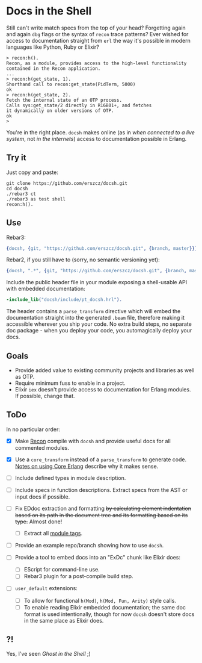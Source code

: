 # Docs in the Shell

Still can't write match specs from the top of your head?
Forgetting again and again `dbg` flags or the syntax of `recon` trace patterns?
Ever wished for access to documentation straight from `erl`
the way it's possible in modern languages like Python, Ruby or Elixir?

```
> recon:h().
Recon, as a module, provides access to the high-level functionality
contained in the Recon application.
...
> recon:h(get_state, 1).
Shorthand call to recon:get_state(PidTerm, 5000)
ok
> recon:h(get_state, 2).
Fetch the internal state of an OTP process.
Calls sys:get_state/2 directly in R16B01+, and fetches
it dynamically on older versions of OTP.
ok
>
```

You're in the right place.
`docsh` makes online (as in _when connected to a live system_,
not _in the internets_) access to documentation possible in Erlang.

## Try it

Just copy and paste:

```
git clone https://github.com/erszcz/docsh.git
cd docsh
./rebar3 ct
./rebar3 as test shell
recon:h().
```

## Use

Rebar3:

```erlang
{docsh, {git, "https://github.com/erszcz/docsh.git", {branch, master}}}
```

Rebar2, if you still have to (sorry, no semantic versioning yet):

```erlang
{docsh, ".*", {git, "https://github.com/erszcz/docsh.git", {branch, master}}}
```

Include the public header file in your module exposing a shell-usable API
with embedded documentation:

```erlang
-include_lib("docsh/include/pt_docsh.hrl").
```

The header contains a `parse_transform` directive which will embed the
documentation straight into the generated `.beam` file,
therefore making it accessible wherever you ship your code.
No extra build steps, no separate doc package - when you deploy your code,
you automagically deploy your docs.


## Goals

- Provide added value to existing community projects and libraries as well as OTP.
- Require minimum fuss to enable in a project.
- Elixir `iex` doesn't provide access to documentation for Erlang modules.
  If possible, change that.

## ToDo

In no particular order:

- [x] Make [Recon](https://github.com/ferd/recon) compile with `docsh`
      and provide useful docs for all commented modules.

- [x] Use a `core_transform` instead of a `parse_transform` to generate code.
      [Notes on using Core Erlang](notes.md#using-core-erlang)
      describe why it makes sense.

- [ ] Include defined types in module description.

- [ ] Include specs in function descriptions.
      Extract specs from the AST or input docs if possible.

- [ ] Fix EDdoc extraction and formatting ~~by calculating element
      indentation based on its path in the document tree and its formatting
      based on its type.~~ Almost done!

    * [ ] Extract all [module tags][edoc:module-tags].

- [ ] Provide an example repo/branch showing how to use `docsh`.

- [ ] Provide a tool to embed docs into an "ExDc" chunk like Elixir does:

    * [ ] EScript for command-line use.
    * [ ] Rebar3 plugin for a post-compile build step.

- [ ] `user_default` extensions:

    * [ ] To allow for functional `h(Mod)`, `h(Mod, Fun, Arity)`
          style calls.
    * [ ] To enable reading Elixir embedded documentation;
          the same doc format is used intentionally,
          though for now `docsh` doesn't store docs in the same place as Elixir does.

[edoc:module-tags]: http://erlang.org/doc/apps/edoc/chapter.html#Module_tags


## ?!

Yes, I've seen _Ghost in the Shell_ ;)
